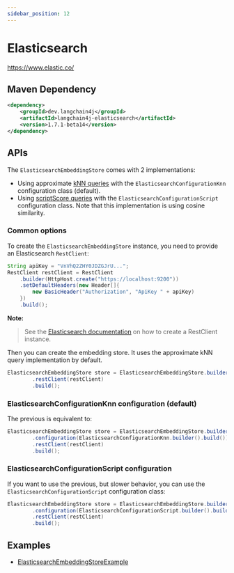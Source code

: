 ```yaml
---
sidebar_position: 12
---
```


# Elasticsearch

https://www.elastic.co/


## Maven Dependency

```xml
<dependency>
    <groupId>dev.langchain4j</groupId>
    <artifactId>langchain4j-elasticsearch</artifactId>
    <version>1.7.1-beta14</version>
</dependency>
```


## APIs

The `ElasticsearchEmbeddingStore` comes with 2 implementations:

* Using approximate [kNN queries](https://www.elastic.co/guide/en/elasticsearch/reference/current/query-dsl-knn-query.html) 
with the `ElasticsearchConfigurationKnn` configuration class (default).
* Using [scriptScore queries](https://www.elastic.co/guide/en/elasticsearch/reference/current/query-dsl-script-score-query.html) 
with the `ElasticsearchConfigurationScript` configuration class. Note that this implementation is using cosine similarity.

### Common options

To create the `ElasticsearchEmbeddingStore` instance, you need to provide an Elasticsearch 
`RestClient`:

```java
String apiKey = "VnVhQ2ZHY0JDZGJrU...";
RestClient restClient = RestClient
    .builder(HttpHost.create("https://localhost:9200"))
    .setDefaultHeaders(new Header[]{
        new BasicHeader("Authorization", "ApiKey " + apiKey)
    })
    .build();
```

**Note:**

> See the [Elasticsearch documentation](https://www.elastic.co/guide/en/elasticsearch/client/java-api-client/current/connecting.html) on how to create a RestClient instance.

Then you can create the embedding store. It uses the approximate kNN query implementation by default.

```java
ElasticsearchEmbeddingStore store = ElasticsearchEmbeddingStore.builder()
        .restClient(restClient)
        .build();
```

### ElasticsearchConfigurationKnn configuration (default)

The previous is equivalent to:

```java
ElasticsearchEmbeddingStore store = ElasticsearchEmbeddingStore.builder()
        .configuration(ElasticsearchConfigurationKnn.builder().build())
        .restClient(restClient)
        .build();
```

### ElasticsearchConfigurationScript configuration

If you want to use the previous, but slower behavior, you can use the `ElasticsearchConfigurationScript`
configuration class:

```java
ElasticsearchEmbeddingStore store = ElasticsearchEmbeddingStore.builder()
        .configuration(ElasticsearchConfigurationScript.builder().build())
        .restClient(restClient)
        .build();
```

## Examples

- [ElasticsearchEmbeddingStoreExample](https://github.com/langchain4j/langchain4j-examples/blob/main/elasticsearch-example/src/main/java/ElasticsearchEmbeddingStoreExample.java)
